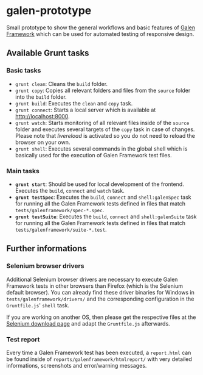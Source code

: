 # galen-prototype
Small prototype to show the general workflows and basic features of [Galen Framework](http://galenframework.com/) which can be used for automated testing of responsive design.

## Available Grunt tasks

### Basic tasks
- `grunt clean`: Cleans the `build` folder.
- `grunt copy`: Copies all relevant folders and files from the `source` folder into the `build` folder.
- `grunt build`: Executes the `clean` and `copy` task.
- `grunt connect`: Starts a local server which is available at [http://localhost:8000](http://localhost:8000).
- `grunt watch`: Starts monitoring of all relevant files inside of the `source` folder and executes several targets of the `copy` task in case of changes. Please note that *livereload* is activated so you do not need to reload the browser on your own.
- `grunt shell`: Executes several commands in the global shell which is basically used for the execution of Galen Framework test files.

### Main tasks
- **`grunt start`**: Should be used for local development of the frontend. Executes the `build`, `connect` and `watch` task.
- **`grunt testSpec`**: Executes the `build`, `connect` and `shell:galenSpec` task for running all the Galen Framework tests defined in files that match `tests/galenframework/spec-*.spec`. 
- **`grunt testSuite`**: Executes the `build`, `connect` and `shell:galenSuite` task for running all the Galen Framework tests defined in files that match `tests/galenframework/suite-*.test`.

## Further informations

### Selenium browser drivers

Additional Selenium browser drivers are necessary to execute Galen Framework tests in other browsers than Firefox (which is the Selenium default browser). You can already find these driver binaries for Windows in `tests/galenframework/drivers/` and the corresponding configuration in the `Gruntfile.js`' `shell` task.

If you are working on another OS, then please get the respective files at the [Selenium download page](http://www.seleniumhq.org/download/) and adapt the `Gruntfile.js` afterwards.

### Test report

Every time a Galen Framework test has been executed, a `report.html` can be found inside of `reports/galenframework/htmlreport/` with very detailed informations, screenshots and error/warning messages.